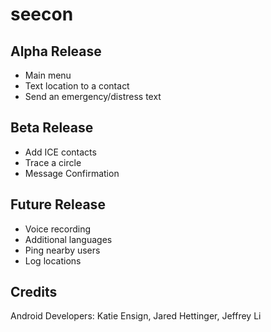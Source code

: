 seecon
======

## Alpha Release ##
* Main menu
* Text location to a contact
* Send an emergency/distress text

## Beta Release ##
* Add ICE contacts
* Trace a circle
* Message Confirmation

## Future Release ##
* Voice recording
* Additional languages
* Ping nearby users
* Log locations

 
## Credits ##
Android Developers: Katie Ensign, Jared Hettinger, Jeffrey Li
